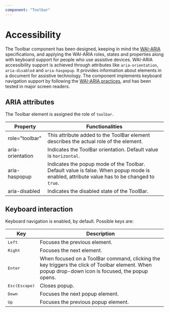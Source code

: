 ```yaml
---
component: "Toolbar"
---
```


# Accessibility

The Toolbar component has been designed,  keeping in mind the [WAI-ARIA](http://www.w3.org/WAI/PF/aria-practices/) specifications, and applying the WAI-ARIA roles, states and properties along with keyboard support for people who use assistive devices. WAI-ARIA accessibility support is achieved through attributes like `aria-orientation`, `aria-disabled` and `aria-haspopup`. It provides
  information about elements in a document for assistive technology.  The component implements keyboard navigation support by following the [WAI-ARIA practices](https://www.w3.org/TR/wai-aria-practices/), and has been tested in major screen readers.

## ARIA attributes

The Toolbar element is assigned the role of `toolbar`.

| **Property** | **Functionalities** |
| --- | --- |
| role="toolbar" | This attribute added to the ToolBar element describes the actual role of the element. |
| aria-orientation     | Indicates the ToolBar orientation. Default value is `horizontal`. |
| aria-haspopup       | Indicates the popup mode of the Toolbar. Default value is false. When popup mode is enabled,  attribute value has to be changed to `true`. | |
| aria-disabled       | Indicates the disabled state of the ToolBar. |

## Keyboard interaction

Keyboard navigation is enabled, by default. Possible keys are:

| Key           | Description                                                                         |
|---------------|-------------------------------------------------------------------------------------|
| <kbd>Left</kbd>    | Focuses the previous element.                                               |
| <kbd>Right</kbd>   | Focuses the next element.                                                            |
| <kbd>Enter</kbd>         | When focused on a ToolBar command, clicking the key triggers the click of Toolbar element. When popup drop-down icon is focused, the popup opens. |
| <kbd>Esc(Escape)</kbd>           | Closes popup.                                                                     |
| <kbd>Down</kbd>   | Focuses the next popup element.                                                  |
| <kbd>Up</kbd>      | Focuses the previous popup element.                                                |